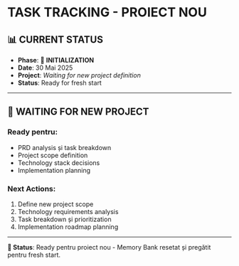 # TASK TRACKING - PROIECT NOU

## 📊 CURRENT STATUS

- **Phase**: 🚀 **INITIALIZATION** 
- **Date**: 30 Mai 2025
- **Project**: *Waiting for new project definition*
- **Status**: Ready for fresh start

---

## 🎯 **WAITING FOR NEW PROJECT**

### Ready pentru:
- PRD analysis și task breakdown
- Project scope definition  
- Technology stack decisions
- Implementation planning

### Next Actions:
1. Define new project scope
2. Technology requirements analysis
3. Task breakdown și prioritization
4. Implementation roadmap planning

---

**🚀 Status**: Ready pentru proiect nou - Memory Bank resetat și pregătit pentru fresh start. 